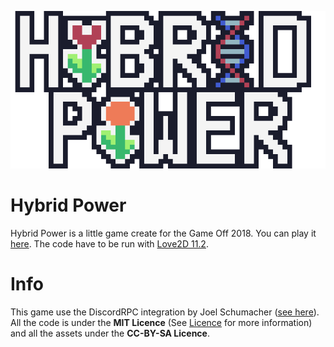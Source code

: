 ![Logo](https://github.com/Bigaston/hybrid-power/blob/master/img/Logo_Github.png)

# Hybrid Power

Hybrid Power is a little game create for the Game Off 2018. You can play it [here](https://bigaston.itch.io/hybrid-power). The code have to be run with [Love2D 11.2](https://love2d.org/).

# Info
This game use the DiscordRPC integration by Joel Schumacher ([see here](https://github.com/pfirsich/lua-discordRPC)).  
All the code is under the **MIT Licence** (See [Licence](https://github.com/Bigaston/hybrid-power/blob/master/LICENSE) for more information) and all the assets under the **CC-BY-SA Licence**.
